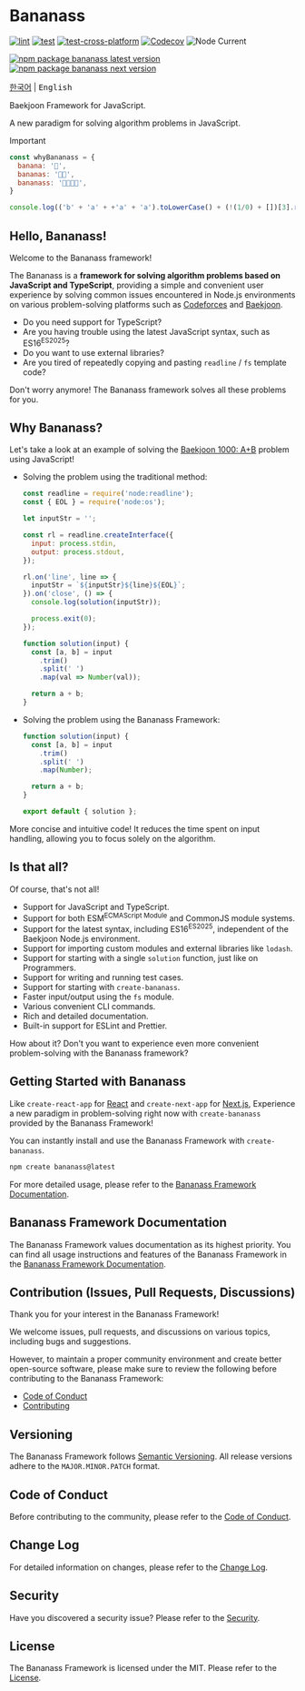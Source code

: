 # Bananass

[![lint](https://img.shields.io/github/actions/workflow/status/lumirlumir/npm-bananass/lint.yml?label=lint&color=fff478&labelColor=333333&logo=github)](https://github.com/lumirlumir/npm-bananass/actions/workflows/lint.yml)
[![test](https://img.shields.io/github/actions/workflow/status/lumirlumir/npm-bananass/test.yml?label=test&color=fff478&labelColor=333333&logo=github)](https://github.com/lumirlumir/npm-bananass/actions/workflows/test.yml)
[![test-cross-platform](https://img.shields.io/github/actions/workflow/status/lumirlumir/npm-bananass/test-cross-platform.yml?label=test-cross-platform&color=fff478&labelColor=333333&logo=github)](https://github.com/lumirlumir/npm-bananass/actions/workflows/test-cross-platform.yml)
[![Codecov](https://img.shields.io/codecov/c/gh/lumirlumir/npm-bananass?token=2zUCHlMFT3&label=Codecov&color=fff478&labelColor=333333&logo=codecov)](https://codecov.io/gh/lumirlumir/npm-bananass)
![Node Current](https://img.shields.io/node/v/bananass?label=Node&color=fff478&labelColor=333333&logo=node.js)

[![npm package bananass latest version](https://img.shields.io/npm/v/bananass?label=bananass@latest&color=fff478&labelColor=333333&logo=npm)](https://www.npmjs.com/package/bananass)
[![npm package bananass next version](https://img.shields.io/npm/v/bananass/next?label=bananass@next&color=fff478&labelColor=333333&logo=npm)](https://www.npmjs.com/package/bananass)

<kbd>[한국어](README.md)</kbd> | <kbd>English</kbd>

Baekjoon Framework for JavaScript.

A new paradigm for solving algorithm problems in JavaScript.

> [!IMPORTANT]
>
> ```js
> const whyBananass = {
>   banana: '🍌',
>   bananas: '🍌🍌',
>   bananass: '🍌🍌🍌🍌',
> }
> ```
>
> ```js
> console.log(('b' + 'a' + +'a' + 'a').toLowerCase() + (!(1/0) + [])[3].repeat(2));
> ```

<!-- markdownlint-disable-next-line md026 -->
## Hello, Bananass!

Welcome to the Bananass framework!

The Bananass is a **framework for solving algorithm problems based on JavaScript and TypeScript**, providing a simple and convenient user experience by solving common issues encountered in Node.js environments on various problem-solving platforms such as [Codeforces](https://codeforces.com/) and [Baekjoon](https://www.acmicpc.net/).

- Do you need support for TypeScript?
- Are you having trouble using the latest JavaScript syntax, such as ES16<sup>ES2025</sup>?
- Do you want to use external libraries?
- Are you tired of repeatedly copying and pasting `readline` / `fs` template code?

Don't worry anymore! The Bananass framework solves all these problems for you.

## Why Bananass?

Let's take a look at an example of solving the [Baekjoon 1000: A+B](https://www.acmicpc.net/problem/1000) problem using JavaScript!

- Solving the problem using the traditional method:

    ```js
    const readline = require('node:readline');
    const { EOL } = require('node:os');

    let inputStr = '';

    const rl = readline.createInterface({
      input: process.stdin,
      output: process.stdout,
    });

    rl.on('line', line => {
      inputStr = `${inputStr}${line}${EOL}`;
    }).on('close', () => {
      console.log(solution(inputStr));

      process.exit(0);
    });

    function solution(input) {
      const [a, b] = input
        .trim()
        .split(' ')
        .map(val => Number(val));

      return a + b;
    }
    ```

- Solving the problem using the Bananass Framework:

    ```js
    function solution(input) {
      const [a, b] = input
        .trim()
        .split(' ')
        .map(Number);

      return a + b;
    }

    export default { solution };
    ```

More concise and intuitive code! It reduces the time spent on input handling, allowing you to focus solely on the algorithm.

## Is that all?

Of course, that's not all!

- Support for JavaScript and TypeScript.
- Support for both ESM<sup>ECMAScript Module</sup> and CommonJS module systems.
- Support for the latest syntax, including ES16<sup>ES2025</sup>, independent of the Baekjoon Node.js environment.
- Support for importing custom modules and external libraries like `lodash`.
- Support for starting with a single `solution` function, just like on Programmers.
- Support for writing and running test cases.
- Support for starting with `create-bananass`.
- Faster input/output using the `fs` module.
- Various convenient CLI commands.
- Rich and detailed documentation.
- Built-in support for ESLint and Prettier.

How about it? Don't you want to experience even more convenient problem-solving with the Bananass framework?

## Getting Started with Bananass

Like `create-react-app` for [React](https://react.dev) and `create-next-app` for [Next.js](https://nextjs.org), Experience a new paradigm in problem-solving right now with `create-bananass` provided by the Bananass Framework!

You can instantly install and use the Bananass Framework with `create-bananass`.

```sh
npm create bananass@latest
```

For more detailed usage, please refer to the [Bananass Framework Documentation](https://bananass.lumir.page/en).

## Bananass Framework Documentation

The Bananass Framework values documentation as its highest priority. You can find all usage instructions and features of the Bananass Framework in the [Bananass Framework Documentation](https://bananass.lumir.page/en).

## Contribution (Issues, Pull Requests, Discussions)

Thank you for your interest in the Bananass Framework!

We welcome issues, pull requests, and discussions on various topics, including bugs and suggestions.

However, to maintain a proper community environment and create better open-source software, please make sure to review the following before contributing to the Bananass Framework:

- [Code of Conduct](https://github.com/lumirlumir/.github/blob/main/CODE_OF_CONDUCT.md#contributor-covenant-code-of-conduct)
- [Contributing](CONTRIBUTING.en.md)

## Versioning

The Bananass Framework follows [Semantic Versioning](https://semver.org/). All release versions adhere to the `MAJOR.MINOR.PATCH` format.

## Code of Conduct

Before contributing to the community, please refer to the [Code of Conduct](https://github.com/lumirlumir/.github/blob/main/CODE_OF_CONDUCT.md#contributor-covenant-code-of-conduct).

## Change Log

For detailed information on changes, please refer to the [Change Log](CHANGELOG.md).

## Security

Have you discovered a security issue? Please refer to the [Security](SECURITY.en.md).

## License

The Bananass Framework is licensed under the MIT. Please refer to the [License](LICENSE.md).

